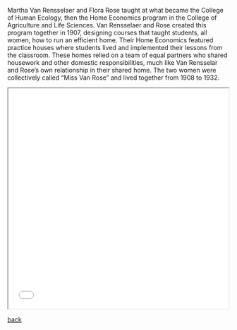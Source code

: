 Martha Van Rensselaer and Flora Rose taught at what became the College of Human Ecology, then the Home Economics program in the College of Agriculture and Life Sciences. Van Rensselaer and Rose created this program together in 1907, designing courses that taught students, all women, how to run an efficient home. Their Home Economics featured practice houses where students lived and implemented their lessons from the classroom. These homes relied on a team of equal partners who shared housework and other domestic responsibilities, much like Van Rensselar and Rose’s own relationship in their shared home. The two women were collectively called “Miss Van Rose” and lived together from 1908 to 1932.

<iframe src="gay-ithaca-map.html" height="500" width="500"></iframe>

[back](https://lizstell.github.io/queer-cornell-map/)
